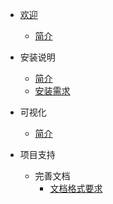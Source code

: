 * [欢迎](_zh-cn/)
  * [简介](_zh-cn/intro/)

* 安装说明
  * [简介](_zh-cn/install/)
  * [安装需求](_zh-cn/install/requirements)

* 可视化
  * [简介](_zh-cn/viz/)

* 项目支持
  * 完善文档
    * [文档格式要求](_zh-cn/community/styleguidedoc)